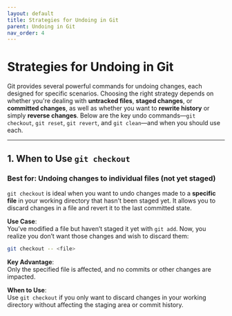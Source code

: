 ```yaml
---
layout: default
title: Strategies for Undoing in Git
parent: Undoing in Git
nav_order: 4
---
```


# Strategies for Undoing in Git

Git provides several powerful commands for undoing changes, each designed for specific scenarios. Choosing the right strategy depends on whether you're dealing with **untracked files**, **staged changes**, or **committed changes**, as well as whether you want to **rewrite history** or simply **reverse changes**. Below are the key undo commands—`git checkout`, `git reset`, `git revert`, and `git clean`—and when you should use each.

---

## 1. When to Use `git checkout`

### Best for: Undoing changes to individual files (not yet staged)

`git checkout` is ideal when you want to undo changes made to a **specific file** in your working directory that hasn't been staged yet. It allows you to discard changes in a file and revert it to the last committed state.

**Use Case**:  
You’ve modified a file but haven’t staged it yet with `git add`. Now, you realize you don’t want those changes and wish to discard them:
```bash
git checkout -- <file>
```
**Key Advantage**:  
Only the specified file is affected, and no commits or other changes are impacted.

**When to Use**:  
Use `git checkout` if you only want to discard changes in your working directory without affecting the staging area or commit history.